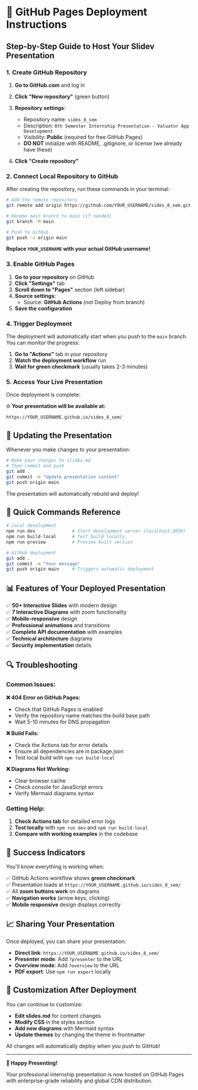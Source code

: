 # 🚀 GitHub Pages Deployment Instructions

## Step-by-Step Guide to Host Your Slidev Presentation

### 1. Create GitHub Repository

1. **Go to GitHub.com** and log in
2. **Click "New repository"** (green button)
3. **Repository settings**:
   - Repository name: `sides_8_sem`
   - Description: `8th Semester Internship Presentation - Valuator App Development`
   - Visibility: **Public** (required for free GitHub Pages)
   - **DO NOT** initialize with README, .gitignore, or license (we already have these)

4. **Click "Create repository"**

### 2. Connect Local Repository to GitHub

After creating the repository, run these commands in your terminal:

```bash
# Add the remote repository
git remote add origin https://github.com/YOUR_USERNAME/sides_8_sem.git

# Rename main branch to main (if needed)
git branch -M main

# Push to GitHub
git push -u origin main
```

**Replace `YOUR_USERNAME` with your actual GitHub username!**

### 3. Enable GitHub Pages

1. **Go to your repository** on GitHub
2. **Click "Settings"** tab
3. **Scroll down to "Pages"** section (left sidebar)
4. **Source settings**:
   - Source: **GitHub Actions** (not Deploy from branch)
5. **Save the configuration**

### 4. Trigger Deployment

The deployment will automatically start when you push to the `main` branch. You can monitor the progress:

1. **Go to "Actions"** tab in your repository
2. **Watch the deployment workflow** run
3. **Wait for green checkmark** (usually takes 2-3 minutes)

### 5. Access Your Live Presentation

Once deployment is complete:

🌐 **Your presentation will be available at:**
```
https://YOUR_USERNAME.github.io/sides_8_sem/
```

## 🔄 Updating the Presentation

Whenever you make changes to your presentation:

```bash
# Make your changes to slides.md
# Then commit and push
git add .
git commit -m "Update presentation content"
git push origin main
```

The presentation will automatically rebuild and deploy!

## 🎯 Quick Commands Reference

```bash
# Local development
npm run dev              # Start development server (localhost:3030)
npm run build-local      # Test build locally
npm run preview          # Preview built version

# GitHub deployment
git add .
git commit -m "Your message"
git push origin main     # Triggers automatic deployment
```

## 📊 Features of Your Deployed Presentation

✅ **50+ Interactive Slides** with modern design  
✅ **7 Interactive Diagrams** with zoom functionality  
✅ **Mobile-responsive** design  
✅ **Professional animations** and transitions  
✅ **Complete API documentation** with examples  
✅ **Technical architecture** diagrams  
✅ **Security implementation** details  

## 🔍 Troubleshooting

### Common Issues:

**❌ 404 Error on GitHub Pages:**
- Check that GitHub Pages is enabled
- Verify the repository name matches the build base path
- Wait 5-10 minutes for DNS propagation

**❌ Build Fails:**
- Check the Actions tab for error details
- Ensure all dependencies are in package.json
- Test local build with `npm run build-local`

**❌ Diagrams Not Working:**
- Clear browser cache
- Check console for JavaScript errors
- Verify Mermaid diagrams syntax

### Getting Help:

1. **Check Actions tab** for detailed error logs
2. **Test locally** with `npm run dev` and `npm run build-local`
3. **Compare with working examples** in the codebase

## 🎉 Success Indicators

You'll know everything is working when:

✅ GitHub Actions workflow shows **green checkmark**  
✅ Presentation loads at `https://YOUR_USERNAME.github.io/sides_8_sem/`  
✅ All **zoom buttons work** on diagrams  
✅ **Navigation works** (arrow keys, clicking)  
✅ **Mobile responsive** design displays correctly  

## 📈 Sharing Your Presentation

Once deployed, you can share your presentation:

- **Direct link**: `https://YOUR_USERNAME.github.io/sides_8_sem/`
- **Presenter mode**: Add `?presenter` to the URL
- **Overview mode**: Add `?overview` to the URL
- **PDF export**: Use `npm run export` locally

## 🎨 Customization After Deployment

You can continue to customize:

- **Edit slides.md** for content changes
- **Modify CSS** in the styles section
- **Add new diagrams** with Mermaid syntax
- **Update themes** by changing the theme in frontmatter

All changes will automatically deploy when you push to GitHub!

---

**🚀 Happy Presenting!**

Your professional internship presentation is now hosted on GitHub Pages with enterprise-grade reliability and global CDN distribution. 